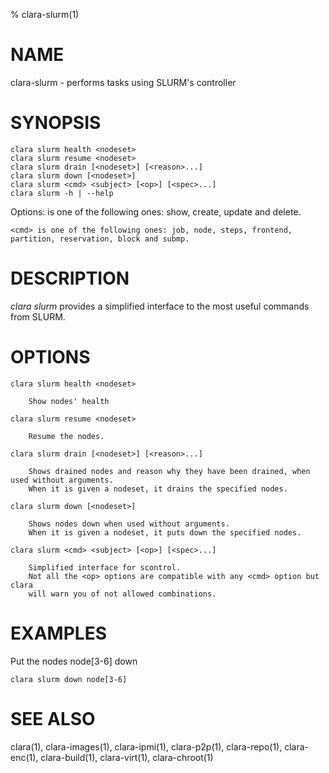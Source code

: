 % clara-slurm(1)

# NAME

clara-slurm - performs tasks using SLURM's controller

# SYNOPSIS

    clara slurm health <nodeset>
    clara slurm resume <nodeset>
    clara slurm drain [<nodeset>] [<reason>...]
    clara slurm down [<nodeset>]
    clara slurm <cmd> <subject> [<op>] [<spec>...]
    clara slurm -h | --help

Options:
    <op> is one of the following ones: show, create, update and delete.

    <cmd> is one of the following ones: job, node, steps, frontend,
    partition, reservation, block and submp.


# DESCRIPTION

*clara slurm* provides a simplified interface to the most useful commands from SLURM.

# OPTIONS

    clara slurm health <nodeset>

        Show nodes' health

    clara slurm resume <nodeset>

        Resume the nodes.

    clara slurm drain [<nodeset>] [<reason>...]

        Shows drained nodes and reason why they have been drained, when used without arguments.
        When it is given a nodeset, it drains the specified nodes.

    clara slurm down [<nodeset>]

        Shows nodes down when used without arguments.
        When it is given a nodeset, it puts down the specified nodes.

    clara slurm <cmd> <subject> [<op>] [<spec>...]

        Simplified interface for scontrol.
        Not all the <op> options are compatible with any <cmd> option but clara 
        will warn you of not allowed combinations.

# EXAMPLES

Put the nodes node[3-6] down

    clara slurm down node[3-6]

# SEE ALSO

clara(1), clara-images(1), clara-ipmi(1), clara-p2p(1), clara-repo(1), clara-enc(1), clara-build(1), clara-virt(1), clara-chroot(1)
